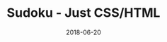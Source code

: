 ---
title: 'Sudoku - Just CSS/HTML'
description: 'Complete a sudoku puzzle without Javascript or server-side interaction.'
gametype: 'easy'
gameid: 12
date: 2018-06-20
tags: []
draft: false
type: 'games'
num19: [{'idx':1,'arr1':[1,2,3,4,5,6,7,8,9],'arr2':[1,2,3,4,5,6,7,8,9]},{'idx':2,'arr1':[1,2,3,4,5,6,7,8,9],'arr2':[1,2,3,4,5,6,7,8,9]},{'idx':3,'arr1':[1,2,3,4,5,6,7,8,9],'arr2':[1,2,3,4,5,6,7,8,9]},{'idx':4,'arr1':[1,2,3,4,5,6,7,8,9],'arr2':[1,2,3,4,5,6,7,8,9]},{'idx':5,'arr1':[1,2,3,4,5,6,7,8,9],'arr2':[1,2,3,4,5,6,7,8,9]},{'idx':6,'arr1':[1,2,3,4,5,6,7,8,9],'arr2':[1,2,3,4,5,6,7,8,9]},{'idx':7,'arr1':[1,2,3,4,5,6,7,8,9],'arr2':[1,2,3,4,5,6,7,8,9]},{'idx':8,'arr1':[1,2,3,4,5,6,7,8,9],'arr2':[1,2,3,4,5,6,7,8,9]},{'idx':9,'arr1':[1,2,3,4,5,6,7,8,9],'arr2':[1,2,3,4,5,6,7,8,9]}]
puzzle: [[0, 6, 0, 0, 0, 9, 0, 0, 0], [3, 2, 0, 0, 0, 0, 1, 4, 0], [0, 0, 0, 2, 0, 0, 3, 0, 7], [0, 0, 0, 5, 0, 3, 0, 0, 8], [0, 5, 6, 0, 0, 0, 0, 0, 0], [0, 0, 0, 9, 0, 8, 0, 0, 2], [0, 0, 0, 7, 0, 0, 4, 0, 9], [6, 4, 0, 0, 0, 0, 7, 8, 0], [0, 7, 0, 0, 0, 4, 0, 0, 0]]
layout: 'sudokucssstatic'
---